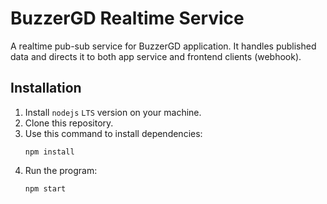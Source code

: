 # BuzzerGD Realtime Service

A realtime pub-sub service for BuzzerGD application. It handles published data and directs it to both app service and frontend clients (webhook).

## Installation

1. Install `nodejs` `LTS` version on your machine.
2. Clone this repository.
3. Use this command to install dependencies:
   ```
   npm install
   ```
4. Run the program:
   ```
   npm start
   ```
